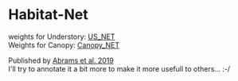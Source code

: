 # Habitat-Net

weights for Understory: [US_NET](https://drive.google.com/open?id=1hCXjo-H8P2z7bRd-8mGaDEve7O6qSsJP)  
Weights for Canopy: [Canopy_NET](https://drive.google.com/open?id=1EO0F2ZqIe79ZiX9E60MwaKW5rXNIAB9v)

Published by [Abrams et al. 2019](https://doi.org/10.1016/j.ecoinf.2019.01.009)  
I'll try to annotate it a bit more to make it more usefull to others... :-/

